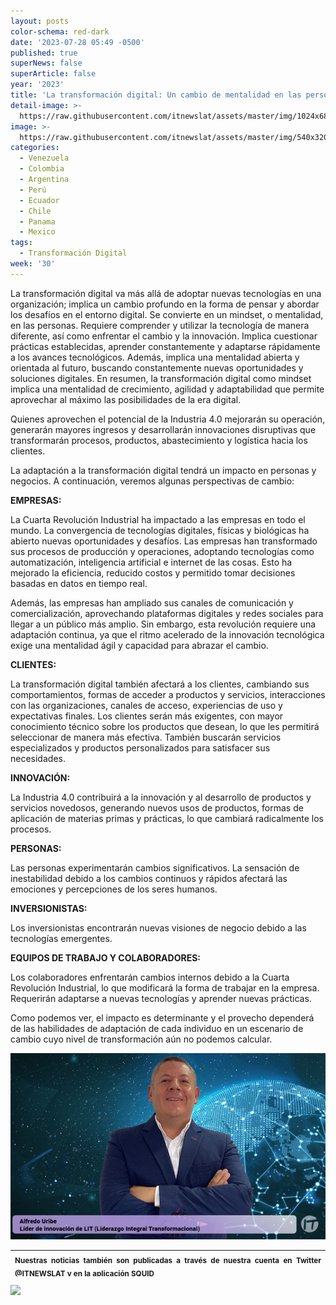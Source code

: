 ```yaml
---
layout: posts
color-schema: red-dark
date: '2023-07-28 05:49 -0500'
published: true
superNews: false
superArticle: false
year: '2023'
title: 'La transformación digital: Un cambio de mentalidad en las personas '
detail-image: >-
  https://raw.githubusercontent.com/itnewslat/assets/master/img/1024x680/Alfredo-Uribe-g.jpg
image: >-
  https://raw.githubusercontent.com/itnewslat/assets/master/img/540x320/Alfredo-Uribe-p.jpg
categories:
  - Venezuela
  - Colombia
  - Argentina
  - Perú
  - Ecuador
  - Chile
  - Panama
  - Mexico
tags:
  - Transformación Digital
week: '30'
---
```

La transformación digital va más allá de adoptar nuevas tecnologías en una organización; implica un cambio profundo en la forma de pensar y abordar los desafíos en el entorno digital. Se convierte en un mindset, o mentalidad, en las personas. Requiere comprender y utilizar la tecnología de manera diferente, así como enfrentar el cambio y la innovación. Implica cuestionar prácticas establecidas, aprender constantemente y adaptarse rápidamente a los avances tecnológicos. Además, implica una mentalidad abierta y orientada al futuro, buscando constantemente nuevas oportunidades y soluciones digitales. En resumen, la transformación digital como mindset implica una mentalidad de crecimiento, agilidad y adaptabilidad que permite aprovechar al máximo las posibilidades de la era digital.

Quienes aprovechen el potencial de la Industria 4.0 mejorarán su operación, generarán mayores ingresos y desarrollarán innovaciones disruptivas que transformarán procesos, productos, abastecimiento y logística hacia los clientes.

La adaptación a la transformación digital tendrá un impacto en personas y negocios. A continuación, veremos algunas perspectivas de cambio:

**EMPRESAS:**

La Cuarta Revolución Industrial ha impactado a las empresas en todo el mundo. La convergencia de tecnologías digitales, físicas y biológicas ha abierto nuevas oportunidades y desafíos. Las empresas han transformado sus procesos de producción y operaciones, adoptando tecnologías como automatización, inteligencia artificial e internet de las cosas. Esto ha mejorado la eficiencia, reducido costos y permitido tomar decisiones basadas en datos en tiempo real.

Además, las empresas han ampliado sus canales de comunicación y comercialización, aprovechando plataformas digitales y redes sociales para llegar a un público más amplio. Sin embargo, esta revolución requiere una adaptación continua, ya que el ritmo acelerado de la innovación tecnológica exige una mentalidad ágil y capacidad para abrazar el cambio.

**CLIENTES:**

La transformación digital también afectará a los clientes, cambiando sus comportamientos, formas de acceder a productos y servicios, interacciones con las organizaciones, canales de acceso, experiencias de uso y expectativas finales. Los clientes serán más exigentes, con mayor conocimiento técnico sobre los productos que desean, lo que les permitirá seleccionar de manera más efectiva. También buscarán servicios especializados y productos personalizados para satisfacer sus necesidades.

**INNOVACIÓN:**

La Industria 4.0 contribuirá a la innovación y al desarrollo de productos y servicios novedosos, generando nuevos usos de productos, formas de aplicación de materias primas y prácticas, lo que cambiará radicalmente los procesos.

**PERSONAS:**

Las personas experimentarán cambios significativos. La sensación de inestabilidad debido a los cambios continuos y rápidos afectará las emociones y percepciones de los seres humanos.

**INVERSIONISTAS:**

Los inversionistas encontrarán nuevas visiones de negocio debido a las tecnologías emergentes.

**EQUIPOS DE TRABAJO Y COLABORADORES:**

Los colaboradores enfrentarán cambios internos debido a la Cuarta Revolución Industrial, lo que modificará la forma de trabajar en la empresa. Requerirán adaptarse a nuevas tecnologías y aprender nuevas prácticas.

Como podemos ver, el impacto es determinante y el provecho dependerá de las habilidades de adaptación de cada individuo en un escenario de cambio cuyo nivel de transformación aún no podemos calcular.

![](https://raw.githubusercontent.com/itnewslat/assets/master/img/540x320/Alfredo-Uribe-p.jpg)

<table style="height: 42px;" width="569">
<tbody>
<tr>
<td style="text-align: justify;"><sub><strong>Nuestras noticias también son publicadas a través de nuestra cuenta en Twitter <a href="https://twitter.com/itnewslat?lang=es">@ITNEWSLAT</a> y en la aplicación <a href="https://squidapp.co/en/">SQUID</a></strong></sub></td>
</tr>
</tbody>
</table>
<img src="https://tracker.metricool.com/c3po.jpg?hash=56f88a41e39ab42c063cc51676587a04"/>